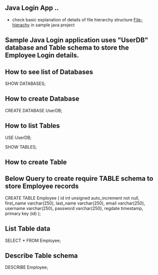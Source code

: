 ## Java Login App .. ## 

* check basic explanation of details of file hierarchy structure [File-hierachy](https://github.com/mano444/java_sample/wiki/File-_hierachy)  in sample java project 


## Sample Java Login application uses "UserDB" database and Table schema to store the Employee Login details. ##



## How to see list of Databases ##
SHOW DATABASES;

## How to create Database ##

CREATE DATABASE UserDB;

## How to list Tables ##

USE UserDB;

SHOW TABLES;

## How to create Table ##
## Below Query to create require TABLE schema to store Employee records ##

CREATE TABLE Employee (
  id int unsigned auto_increment not null,
  first_name varchar(250),
  last_name varchar(250),
  email varchar(250),
  username varchar(250),
  password varchar(250),
  regdate timestamp,
  primary key (id)
);

## List Table data ##
SELECT * FROM Employee;

## Describe Table schema ##
DESCRIBE Employee;
